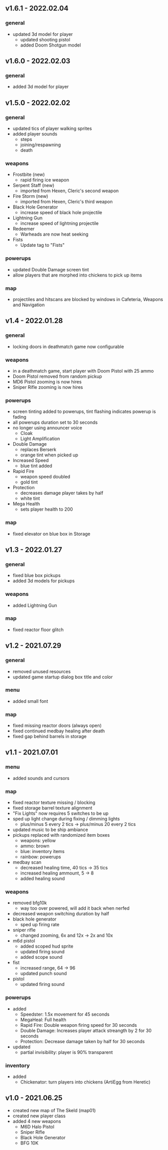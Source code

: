 ## v1.6.1 - 2022.02.04
### general
- updated 3d model for player
  - updated shooting pistol
  - added Doom Shotgun model

## v1.6.0 - 2022.02.03
### general
- added 3d model for player

## v1.5.0 - 2022.02.02
### general
- updated tics of player walking sprites
- added player sounds
  - steps
  - joining/respawning
  - death
### weapons
- Frostbite (new)
  - rapid firing ice weapon
- Serpent Staff (new)
  - imported from Hexen, Cleric's second weapon
- Fire Storm (new)
  - imported from Hexen, Cleric's third weapon
- Black Hole Generator
  - increase speed of black hole projectile
- Lightning Gun
  - increase speed of lightning projectile
- Redeemer
  - Warheads are now heat seeking
- Fists
  - Update tag to "Fists"
### powerups
- updated Double Damage screen tint
- allow players that are morphed into chickens to pick up items
### map
- projectiles and hitscans are blocked by windows in Cafeteria, Weapons and Navigation

## v1.4 - 2022.01.28
### general
- locking doors in deathmatch game now configurable
### weapons
- in a deathmatch game, start player with Doom Pistol with 25 ammo
- Doom Pistol removed from random pickup
- MD6 Pistol zooming is now hires
- Sniper Rifle zooming is now hires
### powerups
- screen tinting added to powerups, tint flashing indicates powerup is fading
- all powerups duration set to 30 seconds
- no longer using announcer voice
  - Cloak
  - Light Amplification
- Double Damage
  - replaces Berserk
  - orange tint when picked up
- Increased Speed
  - blue tint added
- Rapid Fire
  - weapon speed doubled
  - gold tint
- Protection
  - decreases damage player takes by half
  - white tint
- Mega Health
  - sets player health to 200
### map
- fixed elevator on blue box in Storage

## v1.3 - 2022.01.27
### general
- fixed blue box pickups
- added 3d models for pickups
### weapons
- added Lightning Gun
### map
- fixed reactor floor glitch

## v1.2 - 2021.07.29
### general
- removed unused resources
- updated game startup dialog box title and color
### menu
- added small font
### map
- fixed missing reactor doors (always open)
- fixed continued medbay healing after death
- fixed gap behind barrels in storage

## v1.1 - 2021.07.01 
### menu
- added sounds and cursors
### map
- fixed reactor texture missing / blocking
- fixed storage barrel texture alignment
- "Fix Lights" now requires 5 switches to be up
- sped up light change during fixing / dimming lights
  - plus/minus 5 every 2 tics -> plus/minus 20 every 2 tics
- updated music to be ship ambiance
- pickups replaced with randomized item boxes
  - weapons: yellow
  - ammo: brown
  - blue: inventory items
  - rainbow: powerups
- medbay scan
  - decreased healing time, 40 tics -> 35 tics
  - increased healing ammount, 5 -> 8
  - added healing sound
### weapons
- removed bfg10k
  - way too over powered, will add it back when nerfed
- decreased weapon switching duration by half
- black hole generator
  - sped up firing rate
- sniper rifle
  - changed zooming, 6x and 12x -> 2x and 10x
- m6d pistol
  - added scoped hud sprite
  - updated firing sound
  - added scope sound
- fist
  - increased range, 64 -> 96
  - updated punch sound
- pistol
  - updated firing sound
### powerups
- added
  - Speedster: 1.5x movement for 45 seconds
  - MegaHeal: Full health
  - Rapid Fire: Double weapon firing speed for 30 seconds
  - Double Damage: Increases player attack streangth by 2 for 30 seconds
  - Protection: Decrease damage taken by half for 30 seconds
- updated
  - partial invisibility: player is 90% transparent
### inventory
- added
  - Chickenator: turn players into chickens (ArtiEgg from Heretic)

## v1.0 - 2021.06.25
- created new map of The Skeld (map01)
- created new player class
- added 4 new weapons
  - M6D Halo Pistol
  - Sniper Rifle
  - Black Hole Generator
  - BFG 10K